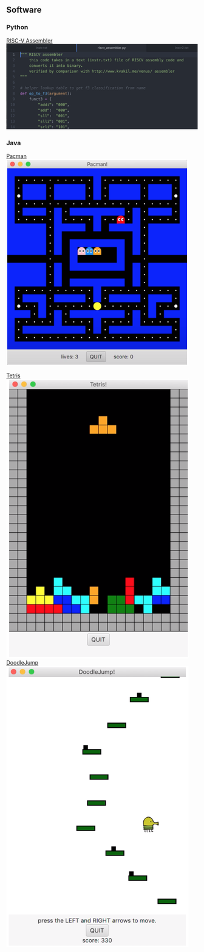 ## Software

### Python
[RISC-V Assembler](/mov/Assembler.mov)
<img src="images/Assembler.png?raw=true">

### Java
[Pacman](/mov/Pacman.mov) <br>
<img src="images/Pacman.png" style="width:480px;"><br>

[Tetris](/mov/Tetris.mov)  <br>
<img src="images/Tetris.png" style="width:480px;"> <br>
[DoodleJump](/mov/DoodleJump.mov) <br>
<img src="images/DoodleJump.png" style="width:480px;"> <br>
